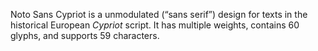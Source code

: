 Noto Sans Cypriot is a unmodulated (“sans serif”) design for texts in the historical European _Cypriot_ script. It has multiple weights, contains 60 glyphs, and supports 59 characters.